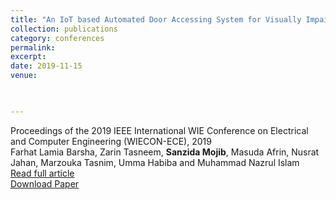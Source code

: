 ```yaml
---
title: "An IoT based Automated Door Accessing System for Visually Impaired People"
collection: publications
category: conferences
permalink: 
excerpt: 
date: 2019-11-15
venue: 


 
---
```

Proceedings of the 2019 IEEE International WIE Conference on Electrical and Computer Engineering (WIECON-ECE), 2019  
Farhat Lamia Barsha, Zarin Tasneem, **Sanzida Mojib**, Masuda Afrin, Nusrat Jahan, Marzouka Tasnim, Umma Habiba and Muhammad Nazrul Islam  
[Read full article](https://ieeexplore.ieee.org/abstract/document/9019945)    
[Download Paper](https://github.com/SanzidaMojibLuna/SanzidaMojibLuna.github.io/blob/master/files/An_IoT_based_Automated_Door_Accessing_System_for_Visually_Impaired_People.pdf)
